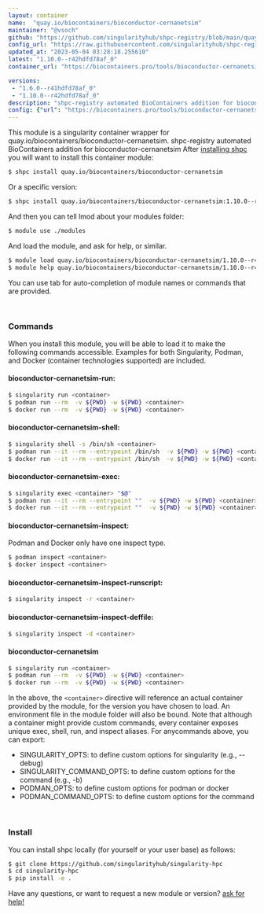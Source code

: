 ```yaml
---
layout: container
name:  "quay.io/biocontainers/bioconductor-cernanetsim"
maintainer: "@vsoch"
github: "https://github.com/singularityhub/shpc-registry/blob/main/quay.io/biocontainers/bioconductor-cernanetsim/container.yaml"
config_url: "https://raw.githubusercontent.com/singularityhub/shpc-registry/main/quay.io/biocontainers/bioconductor-cernanetsim/container.yaml"
updated_at: "2023-05-04 03:28:18.255610"
latest: "1.10.0--r42hdfd78af_0"
container_url: "https://biocontainers.pro/tools/bioconductor-cernanetsim"

versions:
 - "1.6.0--r41hdfd78af_0"
 - "1.10.0--r42hdfd78af_0"
description: "shpc-registry automated BioContainers addition for bioconductor-cernanetsim"
config: {"url": "https://biocontainers.pro/tools/bioconductor-cernanetsim", "maintainer": "@vsoch", "description": "shpc-registry automated BioContainers addition for bioconductor-cernanetsim", "latest": {"1.10.0--r42hdfd78af_0": "sha256:563f23abcc17c6527af533a88e3dd30a3d26eb348775d4901f1997c240ac467c"}, "tags": {"1.6.0--r41hdfd78af_0": "sha256:bd1638693f7e75e6416da47c8115b356928fea61ec93009dfe50c65a5fb1896c", "1.10.0--r42hdfd78af_0": "sha256:563f23abcc17c6527af533a88e3dd30a3d26eb348775d4901f1997c240ac467c"}, "docker": "quay.io/biocontainers/bioconductor-cernanetsim"}
---
```


This module is a singularity container wrapper for quay.io/biocontainers/bioconductor-cernanetsim.
shpc-registry automated BioContainers addition for bioconductor-cernanetsim
After [installing shpc](#install) you will want to install this container module:


```bash
$ shpc install quay.io/biocontainers/bioconductor-cernanetsim
```

Or a specific version:

```bash
$ shpc install quay.io/biocontainers/bioconductor-cernanetsim:1.10.0--r42hdfd78af_0
```

And then you can tell lmod about your modules folder:

```bash
$ module use ./modules
```

And load the module, and ask for help, or similar.

```bash
$ module load quay.io/biocontainers/bioconductor-cernanetsim/1.10.0--r42hdfd78af_0
$ module help quay.io/biocontainers/bioconductor-cernanetsim/1.10.0--r42hdfd78af_0
```

You can use tab for auto-completion of module names or commands that are provided.

<br>

### Commands

When you install this module, you will be able to load it to make the following commands accessible.
Examples for both Singularity, Podman, and Docker (container technologies supported) are included.

#### bioconductor-cernanetsim-run:

```bash
$ singularity run <container>
$ podman run --rm  -v ${PWD} -w ${PWD} <container>
$ docker run --rm  -v ${PWD} -w ${PWD} <container>
```

#### bioconductor-cernanetsim-shell:

```bash
$ singularity shell -s /bin/sh <container>
$ podman run --it --rm --entrypoint /bin/sh  -v ${PWD} -w ${PWD} <container>
$ docker run --it --rm --entrypoint /bin/sh  -v ${PWD} -w ${PWD} <container>
```

#### bioconductor-cernanetsim-exec:

```bash
$ singularity exec <container> "$@"
$ podman run --it --rm --entrypoint ""  -v ${PWD} -w ${PWD} <container> "$@"
$ docker run --it --rm --entrypoint ""  -v ${PWD} -w ${PWD} <container> "$@"
```

#### bioconductor-cernanetsim-inspect:

Podman and Docker only have one inspect type.

```bash
$ podman inspect <container>
$ docker inspect <container>
```

#### bioconductor-cernanetsim-inspect-runscript:

```bash
$ singularity inspect -r <container>
```

#### bioconductor-cernanetsim-inspect-deffile:

```bash
$ singularity inspect -d <container>
```



#### bioconductor-cernanetsim

```bash
$ singularity run <container>
$ podman run --rm  -v ${PWD} -w ${PWD} <container>
$ docker run --rm  -v ${PWD} -w ${PWD} <container>
```


In the above, the `<container>` directive will reference an actual container provided
by the module, for the version you have chosen to load. An environment file in the
module folder will also be bound. Note that although a container
might provide custom commands, every container exposes unique exec, shell, run, and
inspect aliases. For anycommands above, you can export:

 - SINGULARITY_OPTS: to define custom options for singularity (e.g., --debug)
 - SINGULARITY_COMMAND_OPTS: to define custom options for the command (e.g., -b)
 - PODMAN_OPTS: to define custom options for podman or docker
 - PODMAN_COMMAND_OPTS: to define custom options for the command

<br>

### Install

You can install shpc locally (for yourself or your user base) as follows:

```bash
$ git clone https://github.com/singularityhub/singularity-hpc
$ cd singularity-hpc
$ pip install -e .
```

Have any questions, or want to request a new module or version? [ask for help!](https://github.com/singularityhub/singularity-hpc/issues)